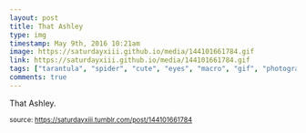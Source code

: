 ```yaml
---
layout: post
title: That Ashley
type: img
timestamp: May 9th, 2016 10:21am
image: https://saturdayxiii.github.io/media/144101661784.gif
link: https://saturdayxiii.github.io/media/144101661784.gif
tags: ["tarantula", "spider", "cute", "eyes", "macro", "gif", "photography"]
comments: true
---
```


That Ashley.
 
  
<small>source: https://saturdayxiii.tumblr.com/post/144101661784</small>